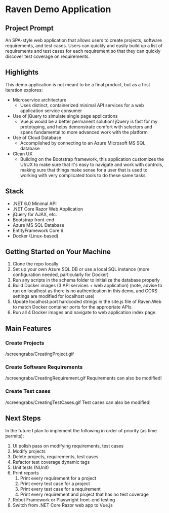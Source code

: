 # Raven Demo Application

## Project Prompt
An SPA-style web application that allows users to create projects, software requirements, and test cases. Users can quickly and easily build up a list of requirements and test cases for each requirement so that they can quickly discover test coverage on requirements.

## Highlights
This demo application is not meant to be a final product, but as a first iteration explores:
- Microservice architecture
    - Uses distinct, containerized minimal API services for a web application service consumer
- Use of jQuery to simulate single page applications
    - Vue.js would be a better permanent solution! jQuery is fast for my prototyping, and helps demonstrate comfort with selectors and spans fundamental to more advanced work with the platform
- Use of Cloud Database
    - Accomplished by connecting to an Azure Microsoft MS SQL database
- Clean UX
    - Building on the Bootstrap framework, this application customizes the UI/UX to make sure that it's easy to navigate and work with controls, making sure that things make sense for a user that is used to working with very complicated tools to do these same tasks.

## Stack
- .NET 6.0 Minimal API
- .NET Core Razor Web Application
- jQuery for AJAX, etc.
- Bootstrap front-end
- Azure MS SQL Database
- EntityFramework Core 6
- Docker (Linux-based)

## Getting Started on Your Machine
1. Clone the repo locally
2. Set up your own Azure SQL DB or use a local SQL instance (more configuration needed, particularly for Docker)
3. Run any scripts in the schema folder to initialize the database properly
4. Build Docker images (3 API services + web application) (note, advise to run on localhost as there is no authentication in this demo, and CORS settings are modified for localhost use)
5. Update localhost:port hardcoded strings in the site.js file of Raven.Web to match Docker container ports for the appropriate APIs.
6. Run all 4 Docker images and navigate to web application index page. 

## Main Features
### Create Projects
/screengrabs/CreatingProject.gif

### Create Software Requirements
/screengrabs/CreatingRequirement.gif
Requirements can also be modified!

### Create Test cases
/screengrabs/CreatingTestCases.gif
Test cases can also be modified!

## Next Steps
In the future I plan to implement the following in order of priority (as time permits):
1. UI polish pass on modifying requirements, test cases
2. Modify projects
3. Delete projects, requirements, test cases
4. Refactor test coverage dynamic tags
5. Unit tests (NUnit)
6. Print reports
    1. Print every requirement for a project
    2. Print every test case for a project
    3. Print every test case for a requirement
    4. Print every requirement and project that has no test coverage
7. Robot Framework or Playwright front-end testing
8. Switch from .NET Core Razor web app to Vue.js


